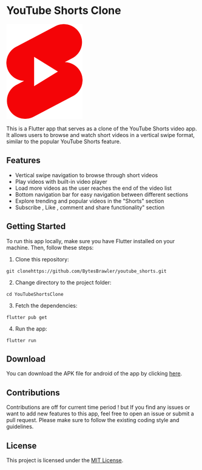 <h1>YouTube Shorts Clone</h1>

<img src="https://raw.githubusercontent.com/BytesBrawler/images/main/download.png"  alt="logo">

<p>This is a Flutter app that serves as a clone of the YouTube Shorts video app. It allows users to browse and watch short videos in a vertical swipe format, similar to the popular YouTube Shorts feature.</p>

<h2>Features</h2>

<ul>
  <li>Vertical swipe navigation to browse through short videos</li>
  <li>Play videos with built-in video player</li>
  <li>Load more videos as the user reaches the end of the video list</li>
  <li>Bottom navigation bar for easy navigation between different sections</li>
  <li>Explore trending and popular videos in the "Shorts" section</li>
  <li>Subscribe , Like , comment and share functionality" section</li>
  
 
</ul>



<h2>Getting Started</h2>

<p>To run this app locally, make sure you have Flutter installed on your machine. Then, follow these steps:</p>

<ol>
  <li>Clone this repository:</li>
</ol>

<pre><code>git clonehttps://github.com/BytesBrawler/youtube_shorts.git
</code></pre>

<ol start="2">
  <li>Change directory to the project folder:</li>
</ol>

<pre><code>cd YouTubeShortsClone
</code></pre>

<ol start="3">
  <li>Fetch the dependencies:</li>
</ol>

<pre><code>flutter pub get
</code></pre>

<ol start="4">
  <li>Run the app:</li>
</ol>

<pre><code>flutter run
</code></pre>

<h2>Download</h2>

<p>You can download the APK file for android  of the app by clicking <a href="https://drive.google.com/file/d/1i_taOEBUjI5BYubzgmy_bHhg0xlRP791/view?usp=share_link">here</a>.</p>

<h2>Contributions</h2>

<p>Contributions are off for current time period ! but  If you find any issues or want to add new features to this app, feel free to open an issue or submit a pull request. Please make sure to follow the existing coding style and guidelines.</p>

<h2>License</h2>

<p>This project is licensed under the <a href="LICENSE">MIT License</a>.</p>
